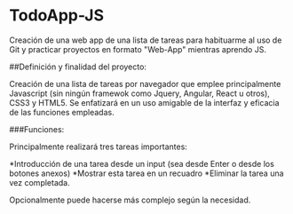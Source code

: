 # TodoApp-JS

Creación de una web app de una lista de tareas para habituarme al uso de Git y practicar proyectos en formato "Web-App" mientras aprendo JS.

##Definición y finalidad del proyecto:

Creación de una lista de tareas por navegador que emplee principalmente Javascript (sin ningún framewok como Jquery, Angular, React u otros), CSS3 y HTML5. Se enfatizará en un uso amigable de la interfaz y  eficacia de las funciones empleadas.

###Funciones:

Principalmente realizará tres tareas importantes:

*Introducción de una tarea desde un input (sea desde Enter o desde los botones anexos)
*Mostrar esta tarea en un recuadro
*Eliminar la tarea una vez completada.

Opcionalmente puede hacerse más complejo según la necesidad.
